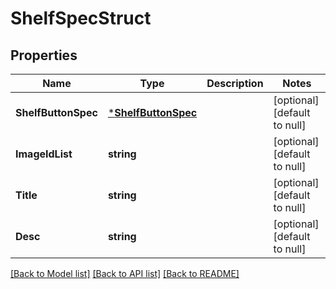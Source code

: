 # ShelfSpecStruct

## Properties
Name | Type | Description | Notes
------------ | ------------- | ------------- | -------------
**ShelfButtonSpec** | [***ShelfButtonSpec**](shelf_button_spec.md) |  | [optional] [default to null]
**ImageIdList** | **string** |  | [optional] [default to null]
**Title** | **string** |  | [optional] [default to null]
**Desc** | **string** |  | [optional] [default to null]

[[Back to Model list]](../README.md#documentation-for-models) [[Back to API list]](../README.md#documentation-for-api-endpoints) [[Back to README]](../README.md)


